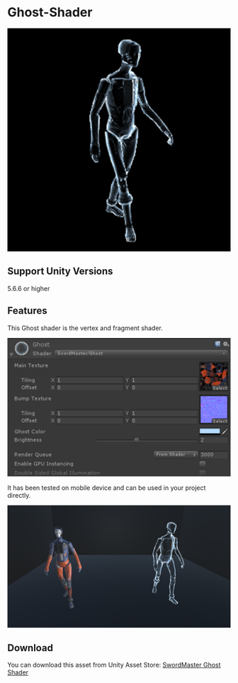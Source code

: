 # Ghost-Shader
![image](https://github.com/swordmaster003/Ghost-Shader/blob/master/Screenshots/Cover.png)

## Support Unity Versions

5.6.6 or higher

## Features

This Ghost shader is the vertex and fragment shader.

![image](https://github.com/swordmaster003/Ghost-Shader/blob/master/Screenshots/1.png)

It has been tested on mobile device and can be used in your project directly.

![image](https://github.com/swordmaster003/Ghost-Shader/blob/master/Screenshots/2.png)

## Download

You can download this asset from Unity Asset Store:
[SwordMaster Ghost Shader](https://assetstore.unity.com/packages/vfx/shaders/swordmaster-ghost-shader-136784)
